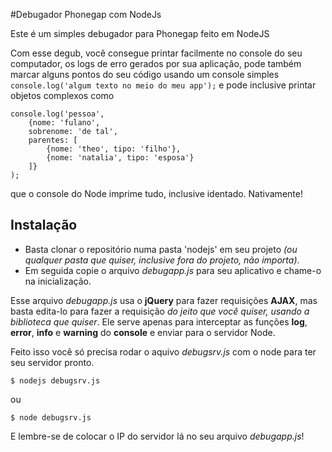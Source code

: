#Debugador Phonegap com NodeJs

Este é um simples debugador para Phonegap feito em NodeJS

Com esse degub, você consegue printar facilmente no console do seu computador, os logs de erro gerados por sua aplicação, pode também marcar alguns pontos do seu código usando um console simples `console.log('algum texto no meio do meu app');` e pode inclusive printar objetos complexos como

    console.log('pessoa',
        {nome: 'fulano',
        sobrenome: 'de tal',
        parentes: [
			{nome: 'theo', tipo: 'filho'},
			{nome: 'natalia', tipo: 'esposa'}
		]}
    );
que o console do Node imprime tudo, inclusive identado. Nativamente!

## Instalação

* Basta clonar o repositório numa pasta 'nodejs' em seu projeto *(ou qualquer pasta que quiser, inclusive fora do projeto, não importa)*.
* Em seguida copie o arquivo *debugapp.js* para seu aplicativo e chame-o na inicialização.

Esse arquivo *debugapp.js* usa o **jQuery** para fazer requisições **AJAX**, mas basta edita-lo para fazer a requisição *do jeito que você quiser, usando a biblioteca que quiser*. Ele serve apenas para interceptar as funções **log**, **error**, **info** e **warning** do **console** e enviar para o servidor Node.

Feito isso você só precisa rodar o aquivo *debugsrv.js* com o node para ter seu servidor pronto.

    $ nodejs debugsrv.js

ou

    $ node debugsrv.js

E lembre-se de colocar o IP do servidor lá no seu arquivo *debugapp.js*!
